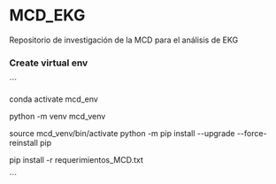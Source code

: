 # MCD_EKG
Repositorio de investigación de la MCD para el análisis de EKG


### Create virtual env
´´´

conda activate mcd_env

python -m venv mcd_venv

source mcd_venv/bin/activate
python -m pip install --upgrade --force-reinstall pip

pip install -r requerimientos_MCD.txt

´´´